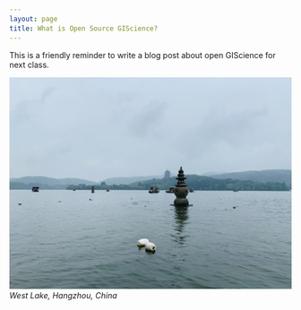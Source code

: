 ```yaml
---
layout: page
title: What is Open Source GIScience?
---
```


This is a friendly reminder to write a blog post about open GIScience for next class.



![Lake](assets/IMG_1576.jpg)
*West Lake, Hangzhou, China*
